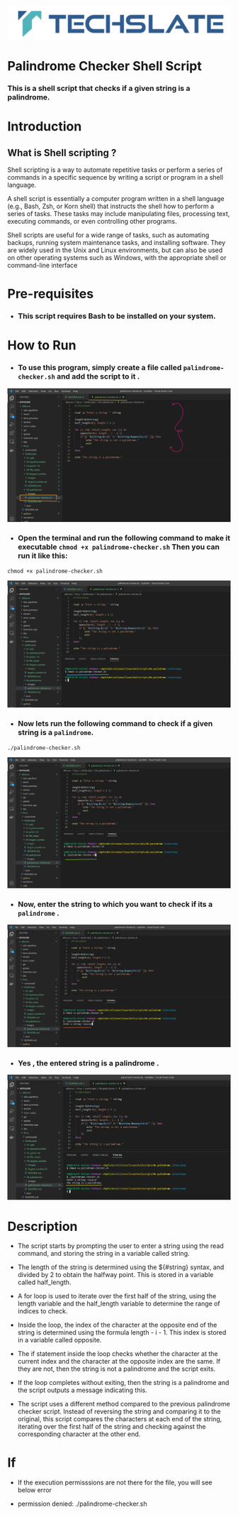 ![TechSlate](../../../global/images/ts.png)

# Palindrome Checker Shell Script

### This is a shell script that checks if a given string is a palindrome.

# Introduction

## What is Shell scripting ?

Shell scripting is a way to automate repetitive tasks or perform a series of commands in a specific sequence by writing a script or program in a shell language.

A shell script is essentially a computer program written in a shell language (e.g., Bash, Zsh, or Korn shell) that instructs the shell how to perform a series of tasks. These tasks may include manipulating files, processing text, executing commands, or even controlling other programs.

Shell scripts are useful for a wide range of tasks, such as automating backups, running system maintenance tasks, and installing software. They are widely used in the Unix and Linux environments, but can also be used on other operating systems such as Windows, with the appropriate shell or command-line interface



# Pre-requisites

- ### This script requires Bash to be installed on your system.

# How to Run

- ### To use this program, simply create a file called  `palindrome-checker.sh` and add the script to it .


![script](images/script.png)


- ### Open the terminal and run the following command to make it executable  `chmod +x palindrome-checker.sh`  Then you can run it like this:


```
chmod +x palindrome-checker.sh
```
![script](images/chmod.png)


- ### Now lets run the following command to check if a given string is a `palindrome`.

```
./palindrome-checker.sh

```

![script](images/print.png)


- ### Now, enter the string to which you want to check if its a `palindrome` .

![script](images/enter.png)


- ### Yes , the entered string is a palindrome .

![script](images/output.png)




# Description

- The script starts by prompting the user to enter a string using the read command, and storing the string in a variable called string.

- The length of the string is determined using the ${#string} syntax, and divided by 2 to obtain the halfway point. This is stored in a variable called half_length.

- A for loop is used to iterate over the first half of the string, using the length variable and the half_length variable to determine the range of indices to check.

- Inside the loop, the index of the character at the opposite end of the string is determined using the formula length - i - 1. This index is stored in a variable called opposite.

- The if statement inside the loop checks whether the character at the current index and the character at the opposite index are the same. If they are not, then the string is not a palindrome and the script exits.

- If the loop completes without exiting, then the string is a palindrome and the script outputs a message indicating this.

- The script uses a different method compared to the previous palindrome checker script. Instead of reversing the string and comparing it to the original, this script compares the characters at each end of the string, iterating over the first half of the string and checking against the corresponding character at the other end.


# If

- If the execution permisssions are not there for the file, you will see below error

- permission denied: ./palindrome-checker.sh